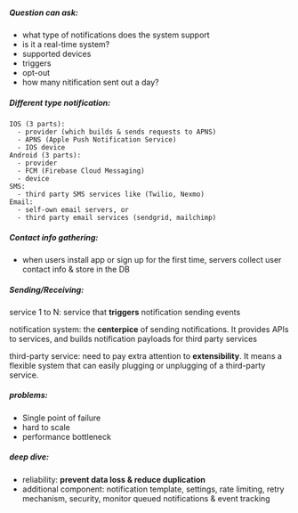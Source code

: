 ##### Question can ask:
- what type of notifications does the system support
- is it a real-time system?
- supported devices
- triggers
- opt-out
- how many nitification sent out a day?

##### Different type notification:
    IOS (3 parts):
      - provider (which builds & sends requests to APNS)
      - APNS (Apple Push Notification Service)
      - IOS device
    Android (3 parts):
      - provider
      - FCM (Firebase Cloud Messaging)
      - device
    SMS:
      - third party SMS services like (Twilio, Nexmo)
    Email:
      - self-own email servers, or
      - third party email services (sendgrid, mailchimp)

##### Contact info gathering:
- when users install app or sign up for the first time, servers collect user contact info & store in the DB

##### Sending/Receiving:
  service 1 to N: service that **triggers** notification sending events
      
  notification system: the **centerpice** of sending notifications. It provides APIs to services, and builds notification payloads for third party services

  third-party service: need to pay extra attention to **extensibility**. It means a flexible system that can easily plugging or unplugging of a third-party service.

##### problems:
  - Single point of failure
  - hard to scale
  - performance bottleneck
  
##### deep dive:
  - reliability: **prevent data loss & reduce duplication**
  - additional component: notification template, settings, rate limiting, retry mechanism, security, monitor queued notifications & event tracking